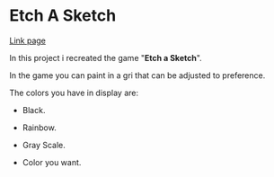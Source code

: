 # Etch A Sketch
[Link page](https://vlunaklick.github.io/etch_a_sketch/)

In this project i recreated the game "**Etch a Sketch**".

In the game you can paint in a gri that can be adjusted to preference.

The colors you have in display are: 

   * Black.

   * Rainbow.

   * Gray Scale.

   * Color you want.

